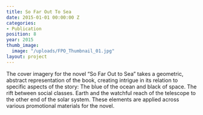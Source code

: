 ```yaml
---
title: So Far Out To Sea
date: 2015-01-01 00:00:00 Z
categories:
- Publication
position: 8
year: 2015
thumb_image:
  image: "/uploads/FPO_Thumbnail_01.jpg"
layout: project
---
```


The cover imagery for the novel “So Far Out to Sea” takes a geometric, abstract representation of the book, creating intrigue in its relation to specific aspects of the story: The blue of the ocean and black of space. The rift between social classes. Earth and the watchful reach of the telescope to the other end of the solar system. These elements are applied across various promotional materials for the novel.